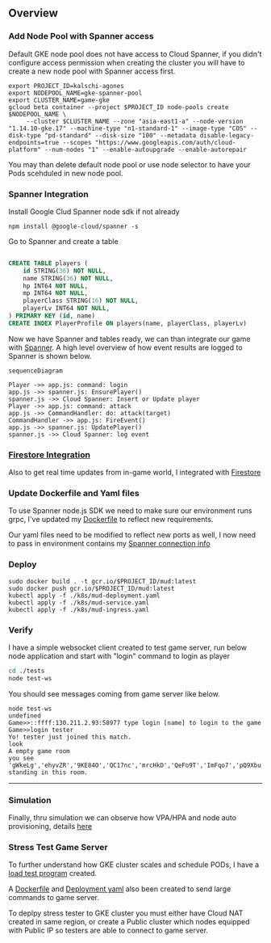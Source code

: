 ## Overview

### Add Node Pool with Spanner access

Default GKE node pool does not have access to Cloud Spanner, if you didn't configure access permission when creating the cluster you will have to create a new node pool with Spanner access first.

```shell
export PROJECT_ID=kalschi-agones
export NODEPOOL_NAME=gke-spanner-pool
export CLUSTER_NAME=game-gke
gcloud beta container --project $PROJECT_ID node-pools create $NODEPOOL_NAME \
     --cluster $CLUSTER_NAME --zone "asia-east1-a" --node-version "1.14.10-gke.17" --machine-type "n1-standard-1" --image-type "COS" --disk-type "pd-standard" --disk-size "100" --metadata disable-legacy-endpoints=true --scopes "https://www.googleapis.com/auth/cloud-platform" --num-nodes "1" --enable-autoupgrade --enable-autorepair
```

You may than delete default node pool or use node selector to have your Pods scehduled in new node pool.

### Spanner Integration

Install Google Clud Spanner node sdk if not already

```shell
npm install @google-cloud/spanner -s
```

Go to Spanner and create a table

```sql

CREATE TABLE players (
    id STRING(36) NOT NULL,
    name STRING(36) NOT NULL,
    hp INT64 NOT NULL,
    mp INT64 NOT NULL,
    playerClass STRING(16) NOT NULL,
    playerLv INT64 NOT NULL,
) PRIMARY KEY (id, name)
CREATE INDEX PlayerProfile ON players(name, playerClass, playerLv)
```

Now we have Spanner and tables ready, we can than integrate our game with [Spanner](./game-core/utils/spanner.js). A high level overview of how event results are logged to Spanner is shown below.

```mermaid
sequenceDiagram

Player ->> app.js: command: login
app.js ->> spanner.js: EnsurePlayer()
spanner.js ->> Cloud Spanner: Insert or Update player
Player ->> app.js: command: attack
app.js ->> CommandHandler: do: attack(target)
CommandHandler ->> app.js: FireEvent()
app.js ->> spanner.js: UpdatePlayer()
spanner.js ->> Cloud Spanner: log event
```

### [Firestore Integration](./firestore_native.md)

Also to get real time updates from in-game world, I integrated with [Firestore](./firestore_native.md)

### Update Dockerfile and Yaml files

To use Spanner node.js SDK we need to make sure our environment runs grpc, I've updated my [Dockerfile](./game-core/Dockerfile) to reflect new requirements.

Our yaml files need to be modified to reflect new ports as well, I now need to pass in environment contains my [Spanner connection info](./k8s/mud-deployment.yaml)

### Deploy

```shell
sudo docker build . -t gcr.io/$PROJECT_ID/mud:latest
sudo docker push gcr.io/$PROJECT_ID/mud:latest
kubectl apply -f ./k8s/mud-deployment.yaml
kubectl apply -f ./k8s/mud-service.yaml
kubectl apply -f ./k8s/mud-ingress.yaml
```

### Verify

I have a simple websocket client created to test game server, run below node application and start with "login" command to login as player

```bash
cd ./tests
node test-ws
```

You should see messages coming from game server like below.

```shell
node test-ws
undefined
Game>>::ffff:130.211.2.93:58977 type login [name] to login to the game
Game>>login tester
Yo! tester just joined this match.
look
A empty game room
you see 'gWkeLg','ehyvZR','9KE84O','QC17nc','mrcHkD','QeFo9T','ImFqo7','pQ9Xbu','YlJ04O','sYWOeq','WVsPZZO','NoRRETo','cnqYv49','tester' standing in this room.
```
------
### Simulation

Finally, thru simulation we can observe how VPA/HPA and node auto provisioning, details [here](./simulation.md)

### Stress Test Game Server

To further understand how GKE cluster scales and schedule PODs, I have a [load test program](./tests/test-ws-hack.js) created.

A [Dockerfile](./Dockerfile.hack) and [Deployment yaml](./tests/k8s/hack-deployment.yaml) also been created to send large commands to game server.

To deplpy stress tester to GKE cluster you must either have Cloud NAT created in same region, or create a Public cluster which nodes equipped with Public IP so testers are able to connect to game server.